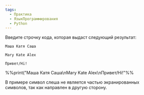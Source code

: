 ```yaml
---
tags:
  - Практика
  - ЯзыкПрограммирования
  - Python
---
```

Введите строчку кода, которая выдаст следующий результат:

```
Маша Катя Саша

Mary Kate Alex

Привет/Hi!
```

%%print("Маша Катя Саша\nMary Kate Alex\nПривет/Hi!"%%

В примере символ слеша не является частью экранированных символов, так как направлен в другую сторону.